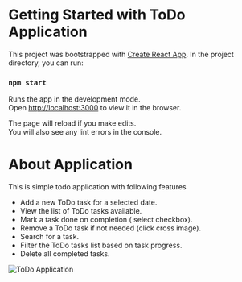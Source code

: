 # Getting Started with ToDo Application

This project was bootstrapped with [Create React App](https://github.com/facebook/create-react-app).
In the project directory, you can run:
### `npm start`
Runs the app in the development mode.\
Open [http://localhost:3000](http://localhost:3000) to view it in the browser.

The page will reload if you make edits.\
You will also see any lint errors in the console.

# About Application
This is simple todo application with following features
* Add a new ToDo task for a selected date.
* View the list of ToDo tasks available.
* Mark a task done on completion ( select checkbox).
* Remove a ToDo task if not needed (click cross image).
* Search for a task.
* Filter the ToDo tasks list based on task progress.
* Delete all completed tasks.

![ToDo Application](../main/src/images/ApplicationScreen.png)
